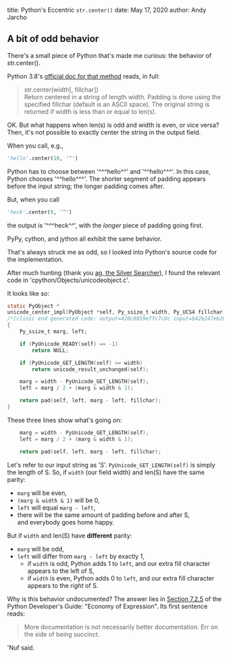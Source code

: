 title: Python's Eccentric `str.center()`
date: May 17, 2020
author: Andy Jarcho

## A bit of odd behavior

There's a small piece of Python that's made me curious: the behavior of str.center().

Python 3.8's [official doc for that method](https://docs.python.org/3/library/stdtypes.html#str.center) reads, in full:  
>str.center(width[, fillchar])  
Return centered in a string of length width. Padding is done using the specified fillchar (default is an ASCII space). The original string is returned if width is less than or equal to len(s).

OK. But what happens when len(s) is odd and width is even, or vice versa? Then, it's not possible to exactly center the string in the output field.

When you call, e.g.,  
```python
'hello'.center(10, '^')
```  
Python has to choose between '^^^hello^^' and '^^hello^^^'. In this case, Python chooses '^^hello^^^'. 
The shorter segment of padding appears before the input string; the longer padding comes after.

But, when you call  
```python
'heck'.center(9, '^')
```  
the output is '^^^heck^^', with the *longer* piece of padding going first.

PyPy, cython, and jython all exhibit the same behavior.

That's always struck me as odd, so I looked into Python's source code for the implementation.

After much hunting (thank you [ag, the Silver Searcher](https://github.com/ggreer/the_silver_searcher)), 
I found the relevant code in 'cpython/Objects/unicodeobject.c'.

It looks like so:
```C
static PyObject *
unicode_center_impl(PyObject *self, Py_ssize_t width, Py_UCS4 fillchar)
/*[clinic end generated code: output=420c8859effc7c0c input=b42b247eb26e6519]*/
{
    Py_ssize_t marg, left; 

    if (PyUnicode_READY(self) == -1) 
        return NULL; 

    if (PyUnicode_GET_LENGTH(self) >= width)
        return unicode_result_unchanged(self);

    marg = width - PyUnicode_GET_LENGTH(self);
    left = marg / 2 + (marg & width & 1);

    return pad(self, left, marg - left, fillchar);
}
```
These three lines show what's going on:
```C
    marg = width - PyUnicode_GET_LENGTH(self);
    left = marg / 2 + (marg & width & 1);

    return pad(self, left, marg - left, fillchar);
```
Let's refer to our input string as 'S'. `PyUnicode_GET_LENGTH(self)` 
is simply the length of S. So, if `width` (our field width) and len(S) have 
the same parity:  

- `marg` will be even,  
- `(marg & width & 1)` will be 0,   
- `left` will equal `marg - left`,  
- there will be the same amount of padding before and after S,    
and everybody goes home happy.

But if `width` and len(S) have **different** parity:  

- `marg` will be odd,  
- `left` will differ from `marg - left` by exactly 1,  
   - if `width` is odd, Python adds 1 to `left`, and our extra fill character appears to the left of S,  
   - if `width` is even, Python adds 0 to `left`, and our extra fill character appears to the *right* of S.  

Why is this behavior undocumented? The answer lies in 
[Section 7.2.5](https://devguide.python.org/documenting/#economy-of-expression) 
of the Python Developer's Guide: "Economy of Expression". Its first sentence reads:
>More documentation is not necessarily better documentation. 
>Err on the side of being succinct.

'Nuf said.
